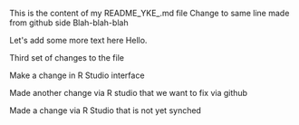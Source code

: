 This is the content of my README_YKE_.md file Change to same line made from github side
Blah-blah-blah

Let's add some more text here
Hello.

Third set of changes to the file

Make a change in R Studio interface

Made another change via R studio that we want to fix via github

Made a change via R Studio that is not yet synched
